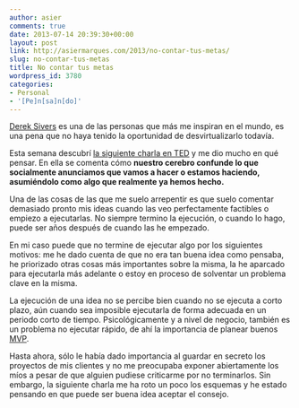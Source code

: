 ```yaml
---
author: asier
comments: true
date: 2013-07-14 20:39:30+00:00
layout: post
link: http://asiermarques.com/2013/no-contar-tus-metas/
slug: no-contar-tus-metas
title: No contar tus metas
wordpress_id: 3780
categories:
- Personal
- '[Pe]n[sa]n[do]'
---
```


[Derek Sivers](http://sivers.org) es una de las personas que más me inspiran en el mundo, es una pena que no haya tenido la oportunidad de desvirtualizarlo todavía.

Esta semana descubrí [la siguiente charla en TED](http://www.ted.com/talks/derek_sivers_keep_your_goals_to_yourself.html) y me dio mucho en qué pensar. En ella se comenta cómo **nuestro cerebro confunde lo que socialmente anunciamos que vamos a hacer o estamos haciendo, asumiéndolo como algo que realmente ya hemos hecho.**

Una de las cosas de las que me suelo arrepentir es que suelo comentar demasiado pronto mis ideas cuando las veo perfectamente factibles o empiezo a ejecutarlas. No siempre termino la ejecución, o cuando lo hago, puede ser años después de cuando las he empezado.

En mi caso puede que no termine de ejecutar algo por los siguientes motivos: me he dado cuenta de que no era tan buena idea como pensaba, he priorizado otras cosas más importantes sobre la misma, la he aparcado para ejecutarla más adelante o estoy en proceso de solventar un problema clave en la misma.

La ejecución de una idea no se percibe bien cuando no se ejecuta a corto plazo, aún cuando sea imposible ejecutarla de forma adecuada en un periodo corto de tiempo. Psicológicamente y a nivel de negocio, también es un problema no ejecutar rápido, de ahí la importancia de planear buenos [MVP](http://es.wikipedia.org/wiki/Producto_viable_m%C3%ADnimo).

Hasta ahora, sólo le había dado importancia al guardar en secreto los proyectos de mis clientes y no me preocupaba exponer abiertamente los míos a pesar de que alguien pudiese criticarme por no terminarlos. Sin embargo, la siguiente charla me ha roto un poco los esquemas y he estado pensando en que puede ser buena idea aceptar el consejo.


